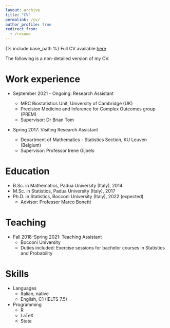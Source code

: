 ```yaml
---
layout: archive
title: "CV"
permalink: /cv/
author_profile: true
redirect_from:
  - /resume
---
```



{% include base_path %} Full CV available [here](/files/cv_Bondi.pdf)

The following is a non-detailed version of my CV.

Work experience
======
* September 2021 - Ongoing: Research Assistant
  * MRC Biostatistics Unit, University of Cambridge (UK)
  * Precision Medicine and Inference for Complex Outcomes group (PREM)
  * Supervisor: Dr Brian Tom

* Spring 2017: Visiting Research Assistant
  * Department of Mathematics - Statistics Section, KU Leuven (Belgium)
  * Supervisor: Professor Irene Gijbels

Education
======
* B.Sc. in Mathematics, Padua University (Italy), 2014
* M.Sc. in Statistics, Padua University (Italy), 2017
* Ph.D. in Statistics, Bocconi University (Italy), 2022 (expected)
  * Advisor: Professor Marco Bonetti

Teaching
======
* Fall 2018-Spring 2021: Teaching Assistant
  * Bocconi University
  * Duties included: Exercise sessions for bachelor courses in Statistics and Probability
  
Skills
======
* Languages
  * Italian, native
  * English, C1 (IELTS 7.5)
* Programming
  * R
  * LaTeX
  * Stata

